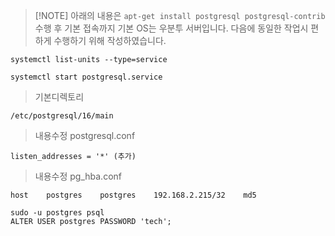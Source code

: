 > [!NOTE] 아래의 내용은 `apt-get install postgresql postgresql-contrib` 수행 후 기본 접속까지
> 기본 OS는 우분투 서버입니다.
> 다음에 동일한 작업시 편하게 수행하기 위해 작성하였습니다.

```shell
systemctl list-units --type=service

systemctl start postgresql.service
```

> 기본디렉토리

```shell
/etc/postgresql/16/main
```

> 내용수정 postgresql.conf

```shell
listen_addresses = '*' (추가)
```

> 내용수정 pg_hba.conf

```shell
host    postgres    postgres    192.168.2.215/32    md5
```

```shell
sudo -u postgres psql
ALTER USER postgres PASSWORD 'tech';
```

